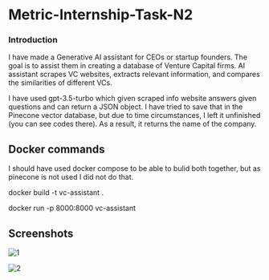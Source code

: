 # Metric-Internship-Task-N2

### Introduction
I have made a Generative AI assistant for CEOs or startup founders. The goal is to assist them in creating a database of Venture Capital firms. AI assistant scrapes VC websites, extracts relevant information, and compares the similarities of different VCs.

I have used gpt-3.5-turbo which given scraped info website answers given questions and can return a JSON object. I have tried to save that in the Pinecone vector database, but due to time circumstances, I left it unfinished (you can see codes there). As a result, it returns the name of the company.

## Docker commands
I should have used docker compose to be able to bulid both together, but as pinecone is not used I did not do that.

docker build -t vc-assistant .

docker run -p 8000:8000 vc-assistant

## Screenshots
![1](https://github.com/hasmikandreasyann/Metric-Internship-Task-N2/assets/104766215/1e7de45e-97fe-431b-a4dc-86ad97297039)

![2](https://github.com/hasmikandreasyann/Metric-Internship-Task-N2/assets/104766215/1cdf4d99-a8fa-4437-894e-6a0f982fbf5b)